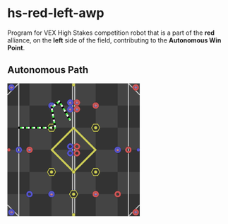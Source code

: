 # hs-red-left-awp
Program for VEX High Stakes competition robot that is a part of the **red** alliance, on the **left** side of the field, contributing to the **Autonomous Win Point**.

## Autonomous Path
<img src=svgs/autonomous.svg width="300" height="300"/>